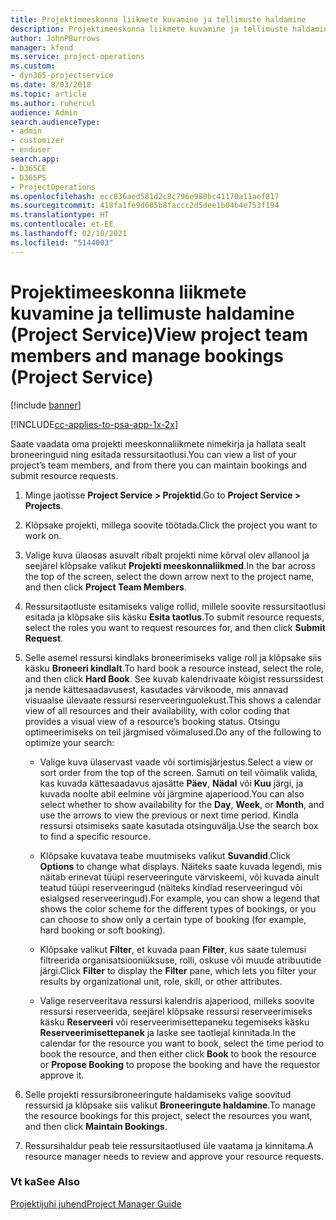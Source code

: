 ```yaml
---
title: Projektimeeskonna liikmete kuvamine ja tellimuste haldamine
description: Projektimeeskonna liikmete kuvamine ja tellimuste haldamine Project Service’is
author: JohnPBurrows
manager: kfend
ms.service: project-operations
ms.custom:
- dyn365-projectservice
ms.date: 8/03/2018
ms.topic: article
ms.author: ruhercul
audience: Admin
search.audienceType:
- admin
- customizer
- enduser
search.app:
- D365CE
- D365PS
- ProjectOperations
ms.openlocfilehash: ecc836aed581d2c8c796e980bc41170a11aef817
ms.sourcegitcommit: 418fa1fe9d605b8faccc2d5dee1b04b4e753f194
ms.translationtype: HT
ms.contentlocale: et-EE
ms.lasthandoff: 02/10/2021
ms.locfileid: "5144003"
---
```

# <a name="view-project-team-members-and-manage-bookings-project-service"></a><span data-ttu-id="428dd-103">Projektimeeskonna liikmete kuvamine ja tellimuste haldamine (Project Service)</span><span class="sxs-lookup"><span data-stu-id="428dd-103">View project team members and manage bookings (Project Service)</span></span>

[!include [banner](../includes/psa-now-project-operations.md)]

[!INCLUDE[cc-applies-to-psa-app-1x-2x](../includes/cc-applies-to-psa-app-1x-2x.md)]

<span data-ttu-id="428dd-104">Saate vaadata oma projekti meeskonnaliikmete nimekirja ja hallata sealt broneeringuid ning esitada ressursitaotlusi.</span><span class="sxs-lookup"><span data-stu-id="428dd-104">You can view a list of your project’s team members, and from there you can maintain bookings and submit resource requests.</span></span>  
  
1.  <span data-ttu-id="428dd-105">Minge jaotisse **Project Service > Projektid**.</span><span class="sxs-lookup"><span data-stu-id="428dd-105">Go to **Project Service > Projects**.</span></span>  
  
2.  <span data-ttu-id="428dd-106">Klõpsake projekti, millega soovite töötada.</span><span class="sxs-lookup"><span data-stu-id="428dd-106">Click the project you want to work on.</span></span>  
  
3.  <span data-ttu-id="428dd-107">Valige kuva ülaosas asuvalt ribalt projekti nime kõrval olev allanool ja seejärel klõpsake valikut **Projekti meeskonnaliikmed**.</span><span class="sxs-lookup"><span data-stu-id="428dd-107">In the bar across the top of the screen, select the down arrow next to the project name, and then click **Project Team Members**.</span></span>  
  
4.  <span data-ttu-id="428dd-108">Ressursitaotluste esitamiseks valige rollid, millele soovite ressursitaotlusi esitada ja klõpsake siis käsku **Esita taotlus**.</span><span class="sxs-lookup"><span data-stu-id="428dd-108">To submit resource requests, select the roles you want to request resources for, and then click **Submit Request**.</span></span>  
  
5.  <span data-ttu-id="428dd-109">Selle asemel ressursi kindlaks broneerimiseks valige roll ja klõpsake siis käsku **Broneeri kindlalt**.</span><span class="sxs-lookup"><span data-stu-id="428dd-109">To hard book a resource instead, select the role, and then click **Hard Book**.</span></span> <span data-ttu-id="428dd-110">See kuvab kalendrivaate kõigist ressurssidest ja nende kättesaadavusest, kasutades värvikoode, mis annavad visuaalse ülevaate ressursi reserveeringuolekust.</span><span class="sxs-lookup"><span data-stu-id="428dd-110">This shows a calendar view of all resources and their availability, with color coding that provides a visual view of a resource’s booking status.</span></span> <span data-ttu-id="428dd-111">Otsingu optimeerimiseks on teil järgmised võimalused.</span><span class="sxs-lookup"><span data-stu-id="428dd-111">Do any of the following to optimize your search:</span></span>  
  
    -   <span data-ttu-id="428dd-112">Valige kuva ülaservast vaade või sortimisjärjestus.</span><span class="sxs-lookup"><span data-stu-id="428dd-112">Select a view or sort order from the top of the screen.</span></span> <span data-ttu-id="428dd-113">Samuti on teil võimalik valida, kas kuvada kättesaadavus ajasätte **Päev**, **Nädal** või **Kuu** järgi, ja kuvada noolte abil eelmine või järgmine ajaperiood.</span><span class="sxs-lookup"><span data-stu-id="428dd-113">You can also select whether to show availability for the **Day**, **Week**, or **Month**, and use the arrows to view the previous or next time period.</span></span> <span data-ttu-id="428dd-114">Kindla ressursi otsimiseks saate kasutada otsinguvälja.</span><span class="sxs-lookup"><span data-stu-id="428dd-114">Use the search box to find a specific resource.</span></span>  
  
    -   <span data-ttu-id="428dd-115">Klõpsake kuvatava teabe muutmiseks valikut **Suvandid**.</span><span class="sxs-lookup"><span data-stu-id="428dd-115">Click **Options** to change what displays.</span></span> <span data-ttu-id="428dd-116">Näiteks saate kuvada legendi, mis näitab erinevat tüüpi reserveeringute värviskeemi, või kuvada ainult teatud tüüpi reserveeringud (näiteks kindlad reserveeringud või esialgsed reserveeringud).</span><span class="sxs-lookup"><span data-stu-id="428dd-116">For example, you can show a legend that shows the color scheme for the different types of bookings, or you can choose to show only a certain type of booking (for example, hard booking or soft booking).</span></span>  
  
    -   <span data-ttu-id="428dd-117">Klõpsake valikut **Filter**, et kuvada paan **Filter**, kus saate tulemusi filtreerida organisatsiooniüksuse, rolli, oskuse või muude atribuutide järgi.</span><span class="sxs-lookup"><span data-stu-id="428dd-117">Click **Filter** to display the **Filter** pane, which lets you filter your results by organizational unit, role, skill, or other attributes.</span></span>  
  
    -   <span data-ttu-id="428dd-118">Valige reserveeritava ressursi kalendris ajaperiood, milleks soovite ressursi reserveerida, seejärel klõpsake ressursi reserveerimiseks käsku **Reserveeri** või reserveerimisettepaneku tegemiseks käsku **Reserveerimisettepanek** ja laske see taotlejal kinnitada.</span><span class="sxs-lookup"><span data-stu-id="428dd-118">In the calendar for the resource you want to book, select the time period to book the resource, and then either click **Book** to book the resource or **Propose Booking** to propose the booking and have the requestor approve it.</span></span>  
  
6.  <span data-ttu-id="428dd-119">Selle projekti ressursibroneeringute haldamiseks valige soovitud ressursid ja klõpsake siis valikut **Broneeringute haldamine**.</span><span class="sxs-lookup"><span data-stu-id="428dd-119">To manage the resource bookings for this project, select the resources you want, and then click **Maintain Bookings**.</span></span>  
  
7.  <span data-ttu-id="428dd-120">Ressursihaldur peab teie ressursitaotlused üle vaatama ja kinnitama.</span><span class="sxs-lookup"><span data-stu-id="428dd-120">A resource manager needs to review and approve your resource requests.</span></span>  
  
### <a name="see-also"></a><span data-ttu-id="428dd-121">Vt ka</span><span class="sxs-lookup"><span data-stu-id="428dd-121">See Also</span></span>  
 [<span data-ttu-id="428dd-122">Projektijuhi juhend</span><span class="sxs-lookup"><span data-stu-id="428dd-122">Project Manager Guide</span></span>](../psa/project-manager-guide.md)

